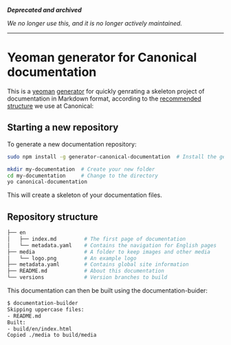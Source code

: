 ***Deprecated and archived***

*We no longer use this, and it is no longer actively maintained.*

---

# Yeoman generator for Canonical documentation

This is a [yeoman](http://yeoman.io/) [generator](http://yeoman.io/generators/) for quickly genrating a skeleton project of documentation in Markdown format, according to the [recommended structure](https://docs.ubuntu.com/documentation-builder/en/structure) we use at Canonical:

## Starting a new repository

To generate a new documentation repository:

``` bash
sudo npm install -g generator-canonical-documentation  # Install the generator

mkdir my-documentation  # Create your new folder
cd my-documentation     # Change to the directory
yo canonical-documentation
```

This will create a skeleton of your documentation files.

## Repository structure

``` bash
├── en
│   ├── index.md         # The first page of documentation
│   └── metadata.yaml    # Contains the navigation for English pages
├── media                # A folder to keep images and other media
│   └── logo.png         # An example logo
├── metadata.yaml        # Contains global site information
├── README.md            # About this documentation
└── versions             # Version branches to build
```

This documentation can then be built using the documentation-buider:

``` bash
$ documentation-builder 
Skipping uppercase files:
- README.md
Built:
- build/en/index.html
Copied ./media to build/media
```

